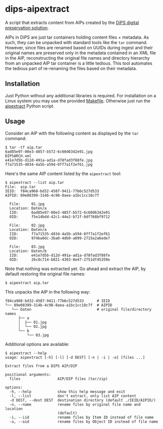 # dips-aipextract

A script that extracts content from AIPs created by the [DiPS digital
preservation solution][dips].

AIPs in DiPS are just tar containers holding content files + metadata. As such,
they can be unpacked with standard tools like the `tar` command. However, since
files are renamed based on UUIDs during ingest and their original names are
preserved only in the metadata contained in an XML file in the AIP,
reconstructing the original file names and directory hierarchy from an unpacked
AIP tar container is a little tedious. This tool automates the tedious part of
re-renaming the files based on their metadata.

## Installation

Just Python without any additional libraries is required. For installation on a
Linux system you may use the provided [Makefile](Makefile). Otherwise just run
the [aipextract](aipextract) Python script.

## Usage

Consider an AIP with the following content as displayed by the `tar` command:

~~~console
$ tar -tf aip.tar
6ad85e97-00e3-4857-b572-6c60d6342e91.jpg
DIPSARCH.xml
e41e7d5b-d12d-491a-ad1a-d78fad3f88fe.jpg
f7a71535-4034-4a5b-a594-0ff7a1f2ef61.jpg
~~~

Here's the same AIP content listed by the `aipextract` tool:

~~~console
$ aipextract --list aip.tar
File:  aip.tar
IEID:  f84ca968-bd32-4587-9411-77b6c527d533
AIPID: 89e08399-314b-4c98-8aea-a1bc1cc18c7f

  File:     01.jpg
  Location: Daten/a
  IID:      6ad85e97-00e3-4857-b572-6c60d6342e91
  OID:      f5e14bdd-42c1-44e2-b72f-0df768bf9712

  File:     02.jpg
  Location: Daten/a
  IID:      f7a71535-4034-4a5b-a594-0ff7a1f2ef61
  OID:      974ba0dc-3ba0-4db9-a099-2715e2a6ede7

  File:     03.jpg
  Location: Daten/b
  IID:      e41e7d5b-d12d-491a-ad1a-d78fad3f88fe
  OID:      26c8c714-b821-4303-8e47-2751df45359e
~~~

Note that nothing was extracted yet. Go ahead and extract the AIP, by default
restoring the original file names:

~~~console
$ aipextract aip.tar
~~~

This unpacks the AIP in the following way:

~~~console
f84ca968-bd32-4587-9411-77b6c527d533      # IEID
└── 89e08399-314b-4c98-8aea-a1bc1cc18c7f  # AIPID
   └── Daten                              # original file/directory names
      ├── a
      │  ├── 01.jpg
      │  └── 02.jpg
      └── b
          └── 03.jpg
~~~

Additional options are available:

~~~console
$ aipextract --help
usage: aipextract [-h] [-l] [-d DEST] [-n | -i | -o] [files ...]

Extract files from a DIPS AIP/DIP

positional arguments:
  files                 AIP/DIP files (tar/zip)

options:
  -h, --help            show this help message and exit
  -l, --list            don't extract, only list AIP content
  -d DEST, --dest DEST  destination directory (default ./IEID/AIPID/)
  -n, --name            rename files by original file name and location
                        (default)
  -i, --iid             rename files by Item ID instead of file name
  -o, --oid             rename files by Object ID instead of file name
~~~

[dips]: https://digitalpreservationsolution.de
